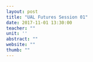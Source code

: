 ```yaml
---
layout: post
title: "UAL Futures Session 01"
date: 2017-11-01 13:30:00
teacher: ""
unit: ''
abstract: ""
website: ""
thumb: ""
---
```

